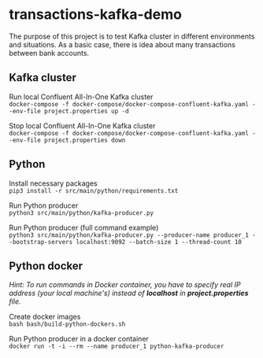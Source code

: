 # transactions-kafka-demo

The purpose of this project is to test Kafka cluster in different environments and situations. As a basic case, there is
idea about many transactions between bank accounts.

## Kafka cluster

Run local Confluent All-In-One Kafka cluster \
`docker-compose -f docker-compose/docker-compose-confluent-kafka.yaml --env-file project.properties up -d`

Stop local Confluent All-In-One Kafka cluster \
`docker-compose -f docker-compose/docker-compose-confluent-kafka.yaml --env-file project.properties down`

## Python

Install necessary packages \
`pip3 install -r src/main/python/requirements.txt`

Run Python producer \
`python3 src/main/python/kafka-producer.py`

Run Python producer (full command example) \
`python3 src/main/python/kafka-producer.py --producer-name producer_1 --bootstrap-servers localhost:9092 --batch-size 1 --thread-count 10`

## Python docker

_Hint: To run commands in Docker container, you have to specify real IP address (your local machine's) instead of
**localhost**
in **project.properties** file._

Create docker images \
`bash bash/build-python-dockers.sh`

Run Python producer in a docker container \
`docker run -t -i --rm --name producer_1 python-kafka-producer`
